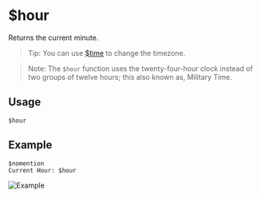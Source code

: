 # $hour
Returns the current minute.
> Tip: You can use [$time](https://nilpointer-software.github.io/bdfd-wiki/bdscript/time.html) to change the timezone.

> Note: The `$hour` function  uses the twenty-four-hour clock instead of two groups of twelve hours; this also known as, Military Time.

## Usage
```
$hour
```

## Example
```
$nomention
Current Hour: $hour
```

![Example](https://user-images.githubusercontent.com/69215413/122828499-c28e0b80-d2b3-11eb-82c9-941b758ec1ed.png)
